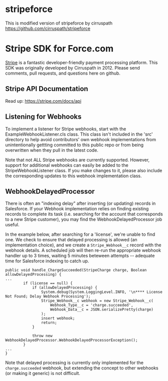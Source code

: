 # stripeforce
This is modified version of stripeforce by cirruspath https://github.com/cirruspath/stripeforce

Stripe SDK for Force.com
========================================

[Stripe](http://stripe.com) is a fantastic developer-friendly payment processing platform. This SDK was originally developed by Cirruspath in 2012. Please send comments, pull requests, and questions here on github.

Stripe API Documentation
------------------------
Read up: https://stripe.com/docs/api

Listening for Webhooks
----------------------
To implement a listener for Stripe webhooks, start with the ExampleWebhookListener.cls class. This class isn't included in the 'src' directory to help avoid contributors' own webhook implementations from unintentionally gettting committed to this public repo or from being overwritten when they pull in the latest code.

Note that not ALL Stripe webhooks are currently supported. However, support for additional webhooks can easily be added to the StripeWebhookListener class. If you make changes to it, please also include the corresponding updates to this webhook implementation class.

WebhookDelayedProcessor
-----------------------
There is often an "indexing delay" after inserting (or updating) records in Salesforce. If your Webhook implementation relies on finding existing records to complete its task (i.e. searching for the account that corresponds to a new Stripe customer), you may find the WebhookDelayedProcessor job useful. 

In the example below, after searching for a 'license', we're unable to find one. We check to ensure that delayed processing is allowed (an implementation choice), and we create a `Stripe_Webhook__c` record with the webhook details. A scheduled job will then re-run the appropriate webhook handler up to 3 times, waiting 5 minutes beteween attempts -- adequate time for Salesforce indexing to catch up.

```
public void handle_ChargeSucceeded(StripeCharge charge, Boolean allowDelayedProcessing) {
...
		if (license == null) {
			if (allowDelayedProcessing) {
				System.debug(System.LoggingLevel.INFO, '\n**** License Not Found; Delay Webhook Processing'); 
				Stripe_Webhook__c webhook = new Stripe_Webhook__c(
					Webhook_Type__c = 'charge.succeeded',
					Webhook_Data__c = JSON.serializePretty(charge)
				);
				insert webhook;
				return;
			} 
				
			throw new WebhookDelayedProcessor.WebhookDelayedProcessorException();
		}
...
}

```

Note that delayed processing is currently only implemented for the `charge.succeeded` webhook, but extending the concept to other webhooks (or making it generic) is not difficult.
